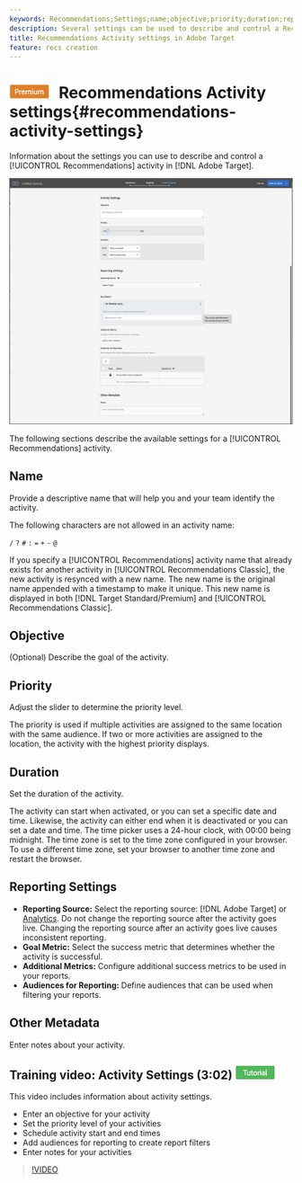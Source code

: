 ```yaml
---
keywords: Recommendations;Settings;name;objective;priority;duration;reporting settings;other metadata
description: Several settings can be used to describe and control a Recommendations activity in Adobe Target.
title: Recommendations Activity settings in Adobe Target
feature: recs creation
---
```


# ![PREMIUM](/help/assets/premium.png) Recommendations Activity settings{#recommendations-activity-settings}

Information about the settings you can use to describe and control a [!UICONTROL Recommendations] activity in [!DNL Adobe Target].

![Recommendations Goals & Settings page](/help/c-recommendations/t-create-recs-activity/assets/recs-settings.png)

The following sections describe the available settings for a [!UICONTROL Recommendations] activity.

## Name

Provide a descriptive name that will help you and your team identify the activity.

The following characters are not allowed in an activity name:

`/`
`?`
`#`
`:`
`=`
`+`
`-`
`@`

If you specify a [!UICONTROL Recommendations] activity name that already exists for another activity in [!UICONTROL Recommendations Classic], the new activity is resynced with a new name. The new name is the original name appended with a timestamp to make it unique. This new name is displayed in both [!DNL Target Standard/Premium] and [!UICONTROL Recommendations Classic].

## Objective

(Optional) Describe the goal of the activity.

## Priority

Adjust the slider to determine the priority level.

The priority is used if multiple activities are assigned to the same location with the same audience. If two or more activities are assigned to the location, the activity with the highest priority displays.

## Duration

Set the duration of the activity.

The activity can start when activated, or you can set a specific date and time. Likewise, the activity can either end when it is deactivated or you can set a date and time. The time picker uses a 24-hour clock, with 00:00 being midnight. The time zone is set to the time zone configured in your browser. To use a different time zone, set your browser to another time zone and restart the browser.

## Reporting Settings

* **Reporting Source:** Select the reporting source: [!DNL Adobe Target] or [Analytics](/help/c-integrating-target-with-mac/a4t/a4t.md). Do not change the reporting source after the activity goes live. Changing the reporting source after an activity goes live causes inconsistent reporting.
* **Goal Metric:** Select the success metric that determines whether the activity is successful.
* **Additional Metrics:** Configure additional success metrics to be used in your reports.
* **Audiences for Reporting:** Define audiences that can be used when filtering your reports.

## Other Metadata

Enter notes about your activity.

## Training video: Activity Settings (3:02) ![Tutorial badge](/help/assets/tutorial.png)

This video includes information about activity settings.

* Enter an objective for your activity 
* Set the priority level of your activities 
* Schedule activity start and end times 
* Add audiences for reporting to create report filters 
* Enter notes for your activities

>[!VIDEO](https://video.tv.adobe.com/v/17381)